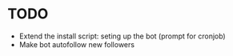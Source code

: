 TODO
====

- Extend the install script: seting up the bot (prompt for cronjob)
- Make bot autofollow new followers
